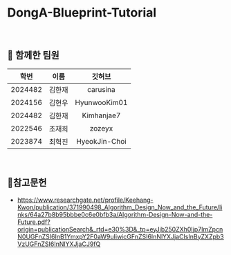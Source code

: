 # DongA-Blueprint-Tutorial

<br/>

## 🥇 함께한 팀원

|학번|이름|깃허브|
|:----:|:---:|:-----:|
|2024482|김한재|carusina|
|2024156|김현우|HyunwooKim01|
|2024482|김한재|Kimhanjae7|
|2022546|조재희|zozeyx|
|2023874|최혁진|HyeokJin-Choi|

<br/>

## 🔖참고문헌

- https://www.researchgate.net/profile/Keehang-Kwon/publication/371990498_Algorithm_Design_Now_and_the_Future/links/64a27b8b95bbbe0c6e0bfb3a/Algorithm-Design-Now-and-the-Future.pdf?origin=publicationSearch&_rtd=e30%3D&_tp=eyJjb250ZXh0Ijp7ImZpcnN0UGFnZSI6InB1YmxpY2F0aW9uIiwicGFnZSI6InNlYXJjaCIsInByZXZpb3VzUGFnZSI6InNlYXJjaCJ9fQ
